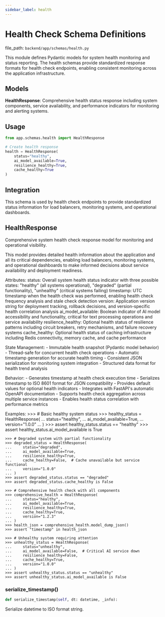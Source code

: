 ```yaml
---
sidebar_label: health
---
```


# Health Check Schema Definitions

  file_path: `backend/app/schemas/health.py`

This module defines Pydantic models for system health monitoring and status reporting.
The health schemas provide standardized response formats for health check endpoints,
enabling consistent monitoring across the application infrastructure.

## Models

**HealthResponse**: Comprehensive health status response including system components,
service availability, and performance indicators for monitoring and alerting systems.

## Usage

```python
from app.schemas.health import HealthResponse

# Create health response
health = HealthResponse(
    status="healthy",
    ai_model_available=True,
    resilience_healthy=True,
    cache_healthy=True
)
```

## Integration

This schema is used by health check endpoints to provide standardized status
information for load balancers, monitoring systems, and operational dashboards.

## HealthResponse

Comprehensive system health check response model for monitoring and operational visibility.

This model provides detailed health information about the application and all its critical
dependencies, enabling load balancers, monitoring systems, and operational dashboards to
make informed decisions about service availability and deployment readiness.

Attributes:
    status: Overall system health status indicator with three possible states:
           "healthy" (all systems operational), "degraded" (partial functionality),
           "unhealthy" (critical systems failing)
    timestamp: UTC timestamp when the health check was performed, enabling
              health check frequency analysis and stale check detection
    version: Application version string for deployment tracking, rollback decisions,
            and version-specific health correlation analysis
    ai_model_available: Boolean indicator of AI model accessibility and functionality,
                      critical for text processing operations and service availability
    resilience_healthy: Optional health status of resilience patterns including
                      circuit breakers, retry mechanisms, and failure recovery systems
    cache_healthy: Optional health status of caching infrastructure including
                  Redis connectivity, memory cache, and cache performance

State Management:
    - Immutable health snapshot (Pydantic model behavior)
    - Thread-safe for concurrent health check operations
    - Automatic timestamp generation for accurate health timing
    - Consistent JSON serialization for monitoring system integration
    - Structured data format for health trend analysis
    
Behavior:
    - Generates timestamp at health check execution time
    - Serializes timestamp to ISO 8601 format for JSON compatibility
    - Provides default values for optional health indicators
    - Integrates with FastAPI's automatic OpenAPI documentation
    - Supports health check aggregation across multiple service instances
    - Enables health status correlation with performance metrics
    
Examples:
    >>> # Basic healthy system status
    >>> healthy_status = HealthResponse(
    ...     status="healthy",
    ...     ai_model_available=True,
    ...     version="1.0.0"
    ... )
    >>> assert healthy_status.status == "healthy"
    >>> assert healthy_status.ai_model_available is True
    
    >>> # Degraded system with partial functionality
    >>> degraded_status = HealthResponse(
    ...     status="degraded",
    ...     ai_model_available=True,
    ...     resilience_healthy=True,
    ...     cache_healthy=False,  # Cache unavailable but service functional
    ...     version="1.0.0"
    ... )
    >>> assert degraded_status.status == "degraded"
    >>> assert degraded_status.cache_healthy is False
    
    >>> # Comprehensive health check with all components
    >>> comprehensive_health = HealthResponse(
    ...     status="healthy",
    ...     ai_model_available=True,
    ...     resilience_healthy=True,
    ...     cache_healthy=True,
    ...     version="1.2.3"
    ... )
    >>> health_json = comprehensive_health.model_dump_json()
    >>> assert "timestamp" in health_json
    
    >>> # Unhealthy system requiring attention
    >>> unhealthy_status = HealthResponse(
    ...     status="unhealthy",
    ...     ai_model_available=False,  # Critical AI service down
    ...     resilience_healthy=False,
    ...     cache_healthy=True,
    ...     version="1.0.0"
    ... )
    >>> assert unhealthy_status.status == "unhealthy"
    >>> assert unhealthy_status.ai_model_available is False

### serialize_timestamp()

```python
def serialize_timestamp(self, dt: datetime, _info):
```

Serialize datetime to ISO format string.
